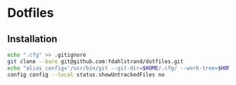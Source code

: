 # Dotfiles

## Installation

```bash
echo ".cfg" >> .gitignore
git clone --bare git@github.com:fdahlstrand/dotfiles.git
echo "alias config='/usr/bin/git --git-dir=$HOME/.cfg/ --work-tree=$HOME'" >> $HOME/.bash_aliases
config config --local status.showUntrackedFiles no
```
